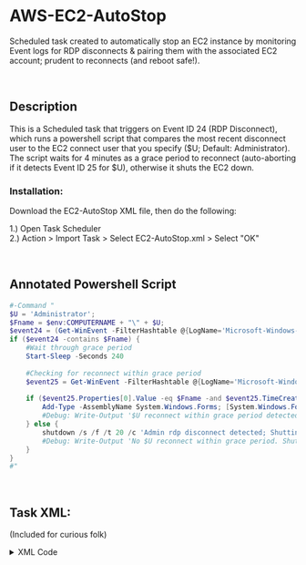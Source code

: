 # AWS-EC2-AutoStop
Scheduled task created to automatically stop an EC2 instance by monitoring Event logs for RDP disconnects & pairing them with the associated EC2 account; prudent to reconnects (and reboot safe!).

&nbsp;

## Description
This is a Scheduled task that triggers on Event ID 24 (RDP Disconnect), which runs a powershell script that compares the most recent disconnect user to the EC2 connect user that you specify ($U; Default: Administrator).<br> The script waits for 4 minutes as a grace period to reconnect (auto-aborting if it detects Event ID 25 for $U), otherwise it shuts the EC2 down.  

### Installation:
Download the EC2-AutoStop XML file, then do the following:

1.) Open Task Scheduler<br>
2.) Action > Import Task > Select EC2-AutoStop.xml > Select "OK"<br>

&nbsp;

## Annotated Powershell Script
```Powershell
#-Command "
$U = 'Administrator';
$Fname = $env:COMPUTERNAME + "\" + $U;
$event24 = (Get-WinEvent -FilterHashtable @{LogName='Microsoft-Windows-TerminalServices-LocalSessionManager/Operational'; ID=24} -MaxEvents 1).message
if ($event24 -contains $Fname) {
	#Wait through grace period
	Start-Sleep -Seconds 240
	
	#Checking for reconnect within grace period
	$event25 = Get-WinEvent -FilterHashtable @{LogName='Microsoft-Windows-TerminalServices-LocalSessionManager/Operational'; ID=25} -MaxEvents 1
	
	if ($event25.Properties[0].Value -eq $Fname -and $event25.TimeCreated -gt (Get-Date).AddMinutes(-4)) {
		Add-Type -AssemblyName System.Windows.Forms; [System.Windows.Forms.MessageBox]::Show('Reconnected; shutdown aborted', 'EC2-Status')
		#Debug: Write-Output '$U reconnect within grace period detected. Aborting.'
	} else {
		shutdown /s /f /t 20 /c 'Admin rdp disconnect detected; Shutting down.'
		#Debug: Write-Output 'No $U reconnect within grace period. Shutting down.'
	}
}
#"
```

&nbsp;

## Task XML:
(Included for curious folk)
<details>
  <summary>XML Code</summary>

    <?xml version="1.0" encoding="UTF-16"?>
	<Task version="1.4" xmlns="http://schemas.microsoft.com/windows/2004/02/mit/task">
	  <RegistrationInfo>
	    <Date>2024-04-20T16:20:10.6969696</Date>
	    <Author>Administrator</Author>
	    <Description>Automatic Stop-Instance switch for AWS after rdp disconnect.</Description>
	    <URI>\EC2-AutoStop</URI>
	  </RegistrationInfo>
	  <Triggers>
	    <EventTrigger>
	      <StartBoundary>2024-04-20T18:00:00</StartBoundary>
	      <Enabled>true</Enabled>
	      <Subscription>&lt;QueryList&gt;&lt;Query Id="0" Path="Microsoft-Windows-TerminalServices-LocalSessionManager/Operational"&gt;&lt;Select Path="Microsoft-Windows-TerminalServices-LocalSessionManager/Operational"&gt;*[System[Provider[@Name='Microsoft-Windows-TerminalServices-LocalSessionManager'] and EventID=24]]&lt;/Select&gt;&lt;/Query&gt;&lt;/QueryList&gt;</Subscription>
	    </EventTrigger>
	  </Triggers>
	  <Principals>
	    <Principal id="Author">
	      <UserId>S-1-5-21-1115079623-1387137672-2099510147-500</UserId>
	      <LogonType>S4U</LogonType>
	      <RunLevel>HighestAvailable</RunLevel>
	    </Principal>
	  </Principals>
	  <Settings>
	    <MultipleInstancesPolicy>IgnoreNew</MultipleInstancesPolicy>
	    <DisallowStartIfOnBatteries>false</DisallowStartIfOnBatteries>
	    <StopIfGoingOnBatteries>false</StopIfGoingOnBatteries>
	    <AllowHardTerminate>false</AllowHardTerminate>
	    <StartWhenAvailable>true</StartWhenAvailable>
	    <RunOnlyIfNetworkAvailable>false</RunOnlyIfNetworkAvailable>
	    <IdleSettings>
	      <StopOnIdleEnd>true</StopOnIdleEnd>
	      <RestartOnIdle>false</RestartOnIdle>
	    </IdleSettings>
	    <AllowStartOnDemand>false</AllowStartOnDemand>
	    <Enabled>true</Enabled>
	    <Hidden>false</Hidden>
	    <RunOnlyIfIdle>false</RunOnlyIfIdle>
	    <DisallowStartOnRemoteAppSession>false</DisallowStartOnRemoteAppSession>
	    <UseUnifiedSchedulingEngine>true</UseUnifiedSchedulingEngine>
	    <WakeToRun>true</WakeToRun>
	    <ExecutionTimeLimit>PT0S</ExecutionTimeLimit>
	    <Priority>7</Priority>
	  </Settings>
	  <Actions Context="Author">
	    <Exec>
	      <Command>Powershell.exe</Command>
	      <Arguments>-Command "$U = 'Administrator'; $Fname = $env:COMPUTERNAME + '\' + $U; $event24 = (Get-WinEvent -FilterHashtable @{LogName='Microsoft-Windows-TerminalServices-LocalSessionManager/Operational'; ID=24} -MaxEvents 1).message; if ($event24 -contains $Fname){Start-Sleep -Seconds 240; $event25 = (Get-WinEvent -FilterHashtable @{LogName='Microsoft-Windows-TerminalServices-LocalSessionManager/Operational'; ID=25} -MaxEvents 1); if ($event25.Properties[0].Value -eq $Fname -and $event.TimeCreated -gt (Get-Date).AddMinutes(-4)){Add-Type -AssemblyName System.Windows.Forms; [System.Windows.Forms.MessageBox]::Show('Reconnected; shutdown aborted', 'EC2-Status')}else {shutdown /s /f /t 20 /c 'Admin rdp disconnect detected; Shutting down.'}}"</Arguments>
	    </Exec>
	  </Actions>
	</Task>

</details>
